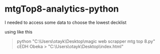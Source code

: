 # mtgTop8-analytics-python
I needed to access some data to choose the lowest decklist

using like this 
> python "C:\Users\otayk\Desktop\magic web scrapper mtg top 8.py" cEDH Obeka > "C:\Users\otayk\Desktop\index.html"          
